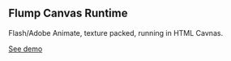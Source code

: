 Flump Canvas Runtime
---------------------

Flash/Adobe Animate, texture packed, running in HTML Cavnas.

[See demo](https://flump-canvas-typescript.netlify.com)